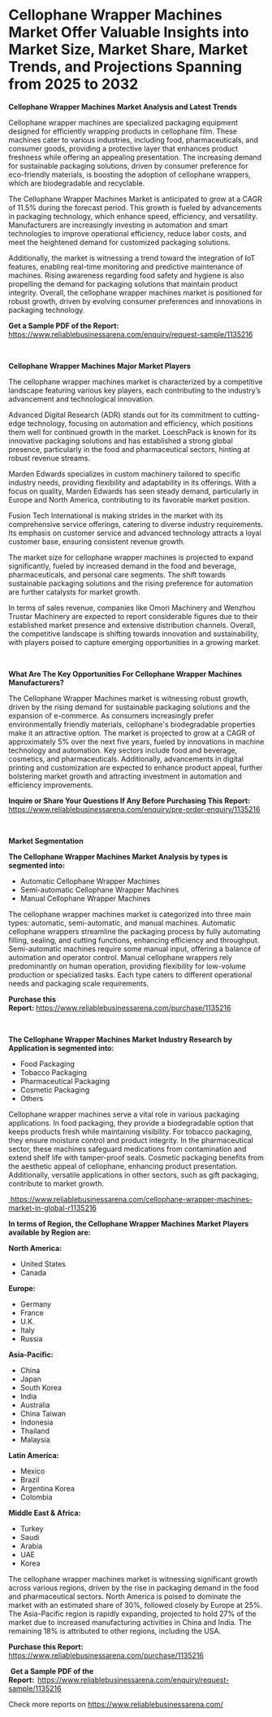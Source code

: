 <p><h1>Cellophane Wrapper Machines Market Offer Valuable Insights into Market Size, Market Share, Market Trends, and Projections Spanning from 2025 to 2032</h1></p><p><strong>Cellophane Wrapper Machines Market Analysis and Latest Trends</strong></p>
<p><p>Cellophane wrapper machines are specialized packaging equipment designed for efficiently wrapping products in cellophane film. These machines cater to various industries, including food, pharmaceuticals, and consumer goods, providing a protective layer that enhances product freshness while offering an appealing presentation. The increasing demand for sustainable packaging solutions, driven by consumer preference for eco-friendly materials, is boosting the adoption of cellophane wrappers, which are biodegradable and recyclable.</p><p>The Cellophane Wrapper Machines Market is anticipated to grow at a CAGR of 11.5% during the forecast period. This growth is fueled by advancements in packaging technology, which enhance speed, efficiency, and versatility. Manufacturers are increasingly investing in automation and smart technologies to improve operational efficiency, reduce labor costs, and meet the heightened demand for customized packaging solutions.</p><p>Additionally, the market is witnessing a trend toward the integration of IoT features, enabling real-time monitoring and predictive maintenance of machines. Rising awareness regarding food safety and hygiene is also propelling the demand for packaging solutions that maintain product integrity. Overall, the cellophane wrapper machines market is positioned for robust growth, driven by evolving consumer preferences and innovations in packaging technology.</p></p>
<p><strong>Get a Sample PDF of the Report:&nbsp;</strong> <a href="https://www.reliablebusinessarena.com/enquiry/request-sample/1135216?utm_campaign=2887&utm_medium=2&utm_source=Github&utm_content=ia&utm_term=25032025&utm_id=cellophane-wrapper-machines">https://www.reliablebusinessarena.com/enquiry/request-sample/1135216</a></p>
<p>&nbsp;</p>
<p><strong>Cellophane Wrapper Machines Major Market Players</strong></p>
<p><p>The cellophane wrapper machines market is characterized by a competitive landscape featuring various key players, each contributing to the industry’s advancement and technological innovation. </p><p>Advanced Digital Research (ADR) stands out for its commitment to cutting-edge technology, focusing on automation and efficiency, which positions them well for continued growth in the market. LoeschPack is known for its innovative packaging solutions and has established a strong global presence, particularly in the food and pharmaceutical sectors, hinting at robust revenue streams.</p><p>Marden Edwards specializes in custom machinery tailored to specific industry needs, providing flexibility and adaptability in its offerings. With a focus on quality, Marden Edwards has seen steady demand, particularly in Europe and North America, contributing to its favorable market position.</p><p>Fusion Tech International is making strides in the market with its comprehensive service offerings, catering to diverse industry requirements. Its emphasis on customer service and advanced technology attracts a loyal customer base, ensuring consistent revenue growth.</p><p>The market size for cellophane wrapper machines is projected to expand significantly, fueled by increased demand in the food and beverage, pharmaceuticals, and personal care segments. The shift towards sustainable packaging solutions and the rising preference for automation are further catalysts for market growth.</p><p>In terms of sales revenue, companies like Omori Machinery and Wenzhou Trustar Machinery are expected to report considerable figures due to their established market presence and extensive distribution channels. Overall, the competitive landscape is shifting towards innovation and sustainability, with players poised to capture emerging opportunities in a growing market.</p></p>
<p>&nbsp;</p>
<p><strong>What Are The Key Opportunities For Cellophane Wrapper Machines Manufacturers?</strong></p>
<p><p>The Cellophane Wrapper Machines market is witnessing robust growth, driven by the rising demand for sustainable packaging solutions and the expansion of e-commerce. As consumers increasingly prefer environmentally friendly materials, cellophane's biodegradable properties make it an attractive option. The market is projected to grow at a CAGR of approximately 5% over the next five years, fueled by innovations in machine technology and automation. Key sectors include food and beverage, cosmetics, and pharmaceuticals. Additionally, advancements in digital printing and customization are expected to enhance product appeal, further bolstering market growth and attracting investment in automation and efficiency improvements.</p></p>
<p><strong>Inquire or Share Your Questions If Any Before Purchasing This Report:</strong> <a href="https://www.reliablebusinessarena.com/enquiry/pre-order-enquiry/1135216?utm_campaign=2887&utm_medium=2&utm_source=Github&utm_content=ia&utm_term=25032025&utm_id=cellophane-wrapper-machines">https://www.reliablebusinessarena.com/enquiry/pre-order-enquiry/1135216</a></p>
<p>&nbsp;</p>
<p><strong>Market Segmentation</strong></p>
<p><strong>The Cellophane Wrapper Machines Market Analysis by types is segmented into:</strong></p>
<p><ul><li>Automatic Cellophane Wrapper Machines</li><li>Semi-automatic Cellophane Wrapper Machines</li><li>Manual Cellophane Wrapper Machines</li></ul></p>
<p><p>The cellophane wrapper machines market is categorized into three main types: automatic, semi-automatic, and manual machines. Automatic cellophane wrappers streamline the packaging process by fully automating filling, sealing, and cutting functions, enhancing efficiency and throughput. Semi-automatic machines require some manual input, offering a balance of automation and operator control. Manual cellophane wrappers rely predominantly on human operation, providing flexibility for low-volume production or specialized tasks. Each type caters to different operational needs and packaging scale requirements.</p></p>
<p><strong>Purchase this Report:&nbsp;</strong><a href="https://www.reliablebusinessarena.com/purchase/1135216?utm_campaign=2887&utm_medium=2&utm_source=Github&utm_content=ia&utm_term=25032025&utm_id=cellophane-wrapper-machines">https://www.reliablebusinessarena.com/purchase/1135216</a></p>
<p>&nbsp;</p>
<p><strong>The Cellophane Wrapper Machines Market Industry Research by Application is segmented into:</strong></p>
<p><ul><li>Food Packaging</li><li>Tobacco Packaging</li><li>Pharmaceutical Packaging</li><li>Cosmetic Packaging</li><li>Others</li></ul></p>
<p><p>Cellophane wrapper machines serve a vital role in various packaging applications. In food packaging, they provide a biodegradable option that keeps products fresh while maintaining visibility. For tobacco packaging, they ensure moisture control and product integrity. In the pharmaceutical sector, these machines safeguard medications from contamination and extend shelf life with tamper-proof seals. Cosmetic packaging benefits from the aesthetic appeal of cellophane, enhancing product presentation. Additionally, versatile applications in other sectors, such as gift packaging, contribute to market growth.</p></p>
<p><a href="https://www.reliablebusinessarena.com/cellophane-wrapper-machines-market-in-global-r1135216?utm_campaign=2887&utm_medium=2&utm_source=Github&utm_content=ia&utm_term=25032025&utm_id=cellophane-wrapper-machines">&nbsp;https://www.reliablebusinessarena.com/cellophane-wrapper-machines-market-in-global-r1135216</a></p>
<p><strong>In terms of Region, the Cellophane Wrapper Machines Market Players available by Region are:</strong></p>
<p>
    <p> <strong> North America: </strong>
        <ul>
            <li>United States</li>
            <li>Canada</li>
        </ul>
        </p> 
    <p> <strong> Europe: </strong>
        <ul>
            <li>Germany</li>
            <li>France</li>
            <li>U.K.</li>
            <li>Italy</li>
            <li>Russia</li>
        </ul>
        </p> 
    <p> <strong> Asia-Pacific: </strong>
        <ul>
            <li>China</li>
            <li>Japan</li>
            <li>South Korea</li>
            <li>India</li>
            <li>Australia</li>
            <li>China Taiwan</li>
            <li>Indonesia</li>
            <li>Thailand</li>
            <li>Malaysia</li>
        </ul>
        </p> 
    <p> <strong> Latin America: </strong>
        <ul>
            <li>Mexico</li>
            <li>Brazil</li>
            <li>Argentina Korea</li>
            <li>Colombia</li>
        </ul>
        </p> 
    <p> <strong> Middle East & Africa: </strong>
        <ul>
            <li>Turkey</li>
            <li>Saudi</li>
            <li>Arabia</li>
            <li>UAE</li>
            <li>Korea</li>
        </ul>
    </p>
    </p>
<p><p>The cellophane wrapper machines market is witnessing significant growth across various regions, driven by the rise in packaging demand in the food and pharmaceutical sectors. North America is poised to dominate the market with an estimated share of 30%, followed closely by Europe at 25%. The Asia-Pacific region is rapidly expanding, projected to hold 27% of the market due to increased manufacturing activities in China and India. The remaining 18% is attributed to other regions, including the USA.</p></p>
<p><strong>Purchase this Report: </strong><a href="https://www.reliablebusinessarena.com/purchase/1135216?utm_campaign=2887&utm_medium=2&utm_source=Github&utm_content=ia&utm_term=25032025&utm_id=cellophane-wrapper-machines">https://www.reliablebusinessarena.com/purchase/1135216</a></p>
<p>&nbsp;<strong>Get a Sample PDF of the Report:&nbsp;&nbsp;</strong><a href="https://www.reliablebusinessarena.com/enquiry/request-sample/1135216?utm_campaign=2887&utm_medium=2&utm_source=Github&utm_content=ia&utm_term=25032025&utm_id=cellophane-wrapper-machines">https://www.reliablebusinessarena.com/enquiry/request-sample/1135216</a></p>
<p><strong></strong></p>
<p>Check more reports on <a href="https://www.reliablebusinessarena.com/?utm_campaign=2887&utm_medium=2&utm_source=Github&utm_content=ia&utm_term=25032025&utm_id=cellophane-wrapper-machines">https://www.reliablebusinessarena.com/</a></p>